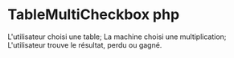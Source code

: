 # TableMultiCheckbox php
L'utilisateur choisi une table;
La machine choisi une multiplication;
L'utilisateur trouve le résultat, perdu ou gagné.
